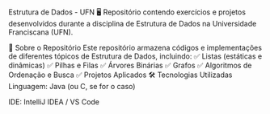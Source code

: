 Estrutura de Dados - UFN
🖥️ Repositório contendo exercícios e projetos desenvolvidos durante a disciplina de Estrutura de Dados na Universidade Franciscana (UFN).

📖 Sobre o Repositório
Este repositório armazena códigos e implementações de diferentes tópicos de Estrutura de Dados, incluindo:
✅ Listas (estáticas e dinâmicas)
✅ Pilhas e Filas
✅ Árvores Binárias
✅ Grafos
✅ Algoritmos de Ordenação e Busca
✅ Projetos Aplicados
🛠️ Tecnologias Utilizadas
Linguagem: Java (ou C, se for o caso)

IDE: IntelliJ IDEA / VS Code
